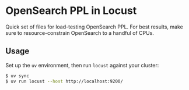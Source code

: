 # OpenSearch PPL in Locust

Quick set of files for load-testing OpenSearch PPL. For best results, make sure to resource-constrain OpenSearch to a handful of CPUs.

## Usage

Set up the `uv` environment, then run `locust` against your cluster:

```sh
$ uv sync
$ uv run locust --host http://localhost:9200/
```
